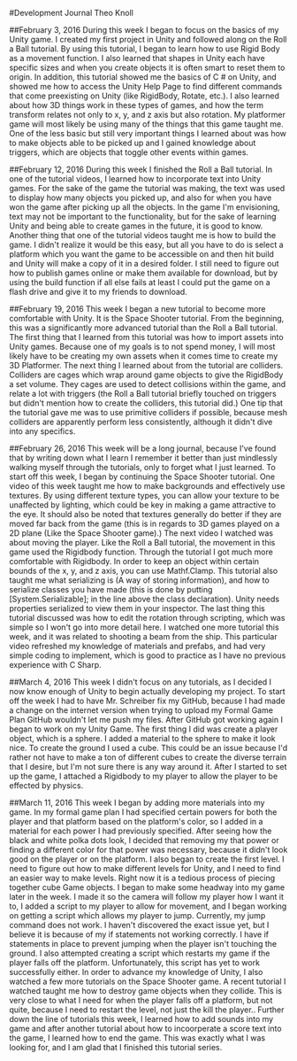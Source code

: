 #Development Journal
Theo Knoll

##February 3, 2016
During this week I began to focus on the basics of my Unity game. I created my first project in Unity and followed along on the Roll a Ball tutorial. By using this tutorial, I began to learn how to use Rigid Body as a movement function. I also learned that shapes in Unity each have specific sizes and when you create objects it is often smart to reset them to origin. In addition, this tutorial showed me the basics of C # on Unity, and showed me how to access the Unity Help Page to find different commands that come preexisting on Unity (like RigidBody, Rotate, etc.). I also learned about how 3D things work in these types of games, and how the term transform relates not only to x, y, and z axis but also rotation. My platformer game will most likely be using many of the things that this game taught me. One of the less basic but still very important things I learned about was how to make objects able to be picked up and I gained knowledge about triggers, which are objects that toggle other events within games.

##February 12, 2016
During this week I finished the Roll a Ball tutorial. In one of the tutorial videos, I learned how to incorporate text into Unity games. For the sake of the game the tutorial was making, the text was used to display how many objects you picked up, and also for when you have won the game after picking up all the objects. In the game I'm envisioning, text may not be important to the functionality, but for the sake of learning Unity and being able to create games in the future, it is good to know. Another thing that one of the tutorial videos taught me is how to build the game. I didn't realize it would be this easy, but all you have to do is select a platform which you want the game to be accessible on and then hit build and Unity will make a copy of it in a desired folder. I still need to figure out how to publish games online or make them available for download, but by using the build function if all else fails at least I could put the game on a flash drive and give it to my friends to download.

##February 19, 2016
This week I began a new tutorial to become more comfortable with Unity. It is the Space Shooter tutorial. From the beginning, this was a significantly more advanced tutorial than the Roll a Ball tutorial. The first thing that I learned from this tutorial was how to import assets into Unity games. Because one of my goals is to not spend money, I will most likely have to be creating my own assets when it comes time to create my 3D Platformer. The next thing I learned about from the tutorial are colliders. Colliders are cages which wrap around game objects to give the RigidBody a set volume. They cages are used to detect collisions within the game, and relate a lot with triggers (the Roll a Ball tutorial briefly touched on triggers but didn't mention how to create the colliders, this tutorial did.) One tip that the tutorial gave me was to use primitive colliders if possible, because mesh colliders are apparently perform less consistently, although it didn't dive into any specifics.

##February 26, 2016
This week will be a long journal, because I've found that by writing down what I learn I remember it better than just mindlessly walking myself through the tutorials, only to forget what I just learned. To start off this week, I began by continuing the Space Shooter tutorial. One video of this week taught me how to make backgrounds and effectively use textures. By using different texture types, you can allow your texture to be unaffected by lighting, which could be key in making a game attractive to the eye. It should also be noted that textures generally do better if they are moved far back from the game (this is in regards to 3D games played on a 2D plane (Like the Space Shooter game).) The next video I watched was about moving the player. Like the Roll a Ball tutorial, the movement in this game used the Rigidbody function. Through the tutorial I got much more comfortable with Rigidbody. In order to keep an object within certain bounds of the x, y, and z axis, you can use Mathf.Clamp. This tutorial also taught me what serializing is  (A way of storing information), and how to serialize classes you have made (this is done by putting [System.Serializable]; in the line above the class declaration). Unity needs properties serialized to view them in your inspector. The last thing this tutorial discussed was how to edit the rotation through scripting, which was simple so I won't go into more detail here. I watched one more tutorial this week, and it was related to shooting a beam from the ship. This particular video refreshed my knowledge of materials and prefabs, and had very simple coding to implement, which is good to practice as I have no previous experience with C Sharp.

##March 4, 2016
This week I didn't focus on any tutorials, as I decided I now know enough of Unity to begin actually developing my project. To start off the week I had to have Mr. Schreiber fix my GitHub, because I had made a change on the internet version when trying to upload my Formal Game Plan GitHub wouldn't let me push my files. After GitHub got working again I began to work on my Unity Game. The first thing I did was create a player object, which is a sphere. I added a material to the sphere to make it look nice. To create the ground I used a cube. This could be an issue because I'd rather not have to make a ton of different cubes to create the diverse terrain that I desire, but I'm not sure there is any way around it. After I started to set up the game, I attached a Rigidbody to my player to allow the player to be effected by physics.

##March 11, 2016
This week I began by adding more materials into my game. In my formal game plan I had specified certain powers for both the player and that platform based on the platform's color, so I added in a material for each power I had previously specified. After seeing how the black and white polka dots look, I decided that removing my that power or finding a different color for that power was necessary, because it didn't look good on the player or on the platform. I also began to create the first level. I need to figure out how to make different levels for Unity, and I need to find an easier way to make levels. Right now it is a tedious process of piecing together cube Game objects. I began to make some headway into my game later in the week. I made it so the camera will follow my player how I want it to, I added a script to my player to allow for movement, and I began working on getting a script which allows my player to jump. Currently, my jump command does not work. I haven't discovered the exact issue yet, but I believe it is because of my if statements not working correctly. I have if statements in place to prevent jumping when the player isn't touching the ground. I also attempted creating a script which restarts my game if the player falls off the platform. Unfortunately, this script has yet to work successfully either. In order to advance my knowledge of Unity, I also watched a few more tutorials on the Space Shooter game. A recent tutorial I watched taught me how to destroy game objects when they collide. This is very close to what I need for when the player falls off a platform, but not quite, because I need to restart the level, not just the kill the player.. Further down the line of tutorials this week, I learned how to add sounds into my game and after another tutorial about how to incoorperate a score text into the game, I learned how to end the game. This was exactly what I was looking for, and I am glad that I finished this tutorial series.